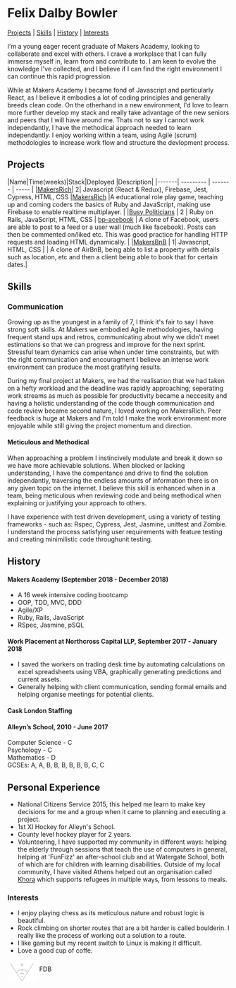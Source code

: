 # Felix Dalby Bowler
[Projects](##projects) | [Skills](##skills) | [History](#history) | [Interests](#interests)

I'm a young eager recent graduate of Makers Academy, looking to collaberate and excel with others. I crave a workplace that I can fully immerse myself in, learn from and contribute to. I am keen to evolve the knowledge I've collected, and I believe if I can find the right environment I can continue this rapid progression.

While at Makers Academy I became fond of Javascript and particularly React, as I believe it embodies a lot of coding principles and generally breeds clean code. On the otherhand in a new environment, I'd love to learn more further develop my stack and really take advantage of the new seniors and peers that I will have around me. Thats not to say I cannot work independantly, I have the methodical approach needed to learn independantly. I enjoy working within a team, using Agile (scrum) methodologies to increase work flow and structure the devlopment process.

## Projects

|Name|Time(weeks)|Stack|Deployed |Description|
|-------| --------- | ------- | ----- |
|[MakersRich](https://github.com/toddpla/makersrich)| 2| Javascript (React & Redux), Firebase, Jest, Cypress, HTML, CSS |[MakersRich](https://makerzrich.firebaseapp.com/game) |A educational role play game, teaching up and coming coders the basics of Ruby and JavaScript, making use Firebase to enable realtime multiplayer. |
|[Busy Politicians](https://github.com/rekapap/acebook-busy-politicians) | 2 | Ruby on Rails, JavaScript, HTML, CSS | [bp-acebook](https://bp-acebook.herokuapp.com/) | A clone of Facebook, users are able to post to a feed or a user wall (much like facebook). Posts can then be commented on/liked etc. This was good practice for handling HTTP requests and loading HTML dynamically. |
|[MakersBnB](https://github.com/felixjtdb/MakersBnB) | 1| Javascript, HTML, CSS | | A clone of AirBnB, being able to list a property with details such as location, etc and then a client being able to book that for certain dates.|

## Skills
### Communication

Growing up as the youngest in a family of 7, I think it's fair to say I have strong soft skills. At Makers we embodied Agile methodologies, having frequent stand ups and retros, communicating about why we didn't meet estimations so that we can progress and improve for the next sprint. Stressful team dynamics can arise when under time constraints, but with the right communication and encouragment I believe an intense work environment can produce the most gratifying results.

During my final project at Makers, we had the realisation that we had taken on a hefty workload and the deadline was rapidly approaching; seperating work streams as much as possible for productivity became a neccesity and having a holistic understanding of the code though communication and code review became second nature, I loved working on MakersRich. Peer feedback is huge at Makers and I'm told I make the work environment more enjoyable while still giving the project momentum and direction.

#### Meticulous and Methodical

When approaching a problem I instincively modulate and break it down so we have more achievable solutions. When blocked or lacking understanding, I have the compentance and drive to find the solution independantly, traversing the endless amounts of information there is on any given topic on the internet. I believe this skill is enhanced when in a team, being meticulous when reviewing code and being methodical when explaining or justifying your approach to others.

I have experience with test driven development, using a variety of testing frameworks - such as: Rspec, Cypress, Jest, Jasmine, unittest and Zombie. I understand the process satisfying user requirements with feature testing and creating minimilistic code throughunit testing.

## History
#### Makers Academy (September 2018 - December 2018)
- A 16 week intensive coding bootcamp
- OOP, TDD, MVC, DDD
- Agile/XP
- Ruby, Rails, JavaScript
- RSpec, Jasmine, pSQL

#### Work Placement at Northcross Capital LLP, September 2017 - January 2018
- I saved the workers on trading desk time by automating calculations on excel spreadsheets using VBA, graphically generating predictions and current assets.
- Generally helping with client communication, sending formal emails and helping organise meetings for potential clients.

#### Cask London Staffing

#### Alleyn’s School, 2010 - June 2017
Computer Science - C </br>
Psychology - C </br>
Mathematics - D </br>
GCSEs: A, A, B, B, B, B, B, B, C, C

## Personal Experience
- National Citizens Service 2015, this helped me learn to make key decisions for me and a group when it came to planning and executing a project.
- 1st XI Hockey for Alleyn's School.
- County level hockey player for 2 years.
- Volunteering, I have supported my community in different ways: helping the elderly through sessions that teach the use of computers in general, helping at 'FunFizz' an after-school club and at Watergate School, both of which are for children with learning disabilities. Outside of my local community, I have visited Athens helped out an organisation called [Khora](http://www.khora-athens.org/) which supports refugees in multiple ways, from lessons to meals.

### Interests
- I enjoy playing chess as its meticulous nature and robust logic is beautiful.
- Rock climbing on shorter routes that are a bit harder is called boulderin. I really like the process of working out a solution to a route.
- I like gaming but my recent switch to Linux is making it difficult.
- Love a good cup of coffe.

<img src="assets/FDB_Logo.png" height='50' align="middle"> FDB
